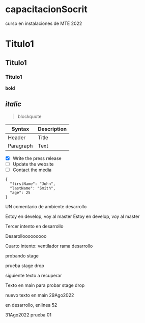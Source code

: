 # capacitacionSocrit
curso en instalaciones de MTE 2022

# Titulo1 
## Titulo1 
### Titulo1 
 **bold**

 *italic*
 ---
>  blockquote

| Syntax | Description |
| ----------- | ----------- |
| Header | Title |
| Paragraph | Text | 

- [x] Write the press release
- [ ] Update the website
- [ ] Contact the media 

```
{
  "firstName": "John",
  "lastName": "Smith",
  "age": 25
}
``` 
UN comentario de ambiente desarrollo


Estoy en develop, voy al master
Estoy en develop, voy al master

Tercer intento en desarrollo


Desarollooooooooo

Cuarto intento: ventilador rama desarrollo

probando stage 

prueba stage drop

siguiente texto a recuperar

Texto en main para probar stage drop

nuevo texto en main 29Ago2022

en desarrollo, enlinea 52

31Ago2022 prueba 01